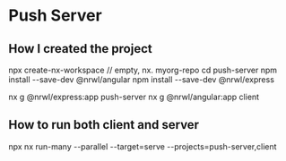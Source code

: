 # Push Server

## How I created the project
 npx create-nx-workspace // empty, nx. myorg-repo
 cd push-server
 npm install --save-dev @nrwl/angular
 npm install --save-dev @nrwl/express

 nx g @nrwl/express:app push-server
 nx g @nrwl/angular:app client

## How to run both client and server
npx nx run-many --parallel --target=serve --projects=push-server,client